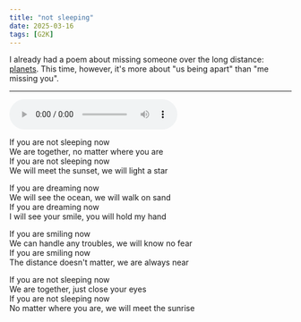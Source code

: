 ```yaml
---
title: "not sleeping"
date: 2025-03-16
tags: [G2K]
---
```


I already had a poem about missing someone over the long distance: [planets](https://art.orsinium.dev/posts/poetry/planets/). This time, however, it's more about "us being apart" than "me missing you".

---

<audio controls src="/not-sleeping.ogg" preload="metadata"></audio>

If you are not sleeping now  
We are together, no matter where you are  
If you are not sleeping now  
We will meet the sunset, we will light a star  

If you are dreaming now  
We will see the ocean, we will walk on sand  
If you are dreaming now  
I will see your smile, you will hold my hand  

If you are smiling now  
We can handle any troubles, we will know no fear  
If you are smiling now  
The distance doesn't matter, we are always near  

If you are not sleeping now  
We are together, just close your eyes  
If you are not sleeping now  
No matter where you are, we will meet the sunrise  
